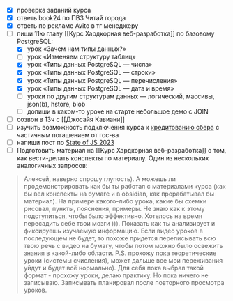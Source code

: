- [x] проверка заданий курса
- [x] ответь book24 по ПВЗ Читай города
- [x] ответь по рекламе Avito в тг менеджеру
- [ ] пиши 11ю главу [[Курс Хардкорная веб-разработка]] по базовому PostgreSQL:
	- [x] урок «Зачем нам типы данных?»
	- [ ] урок «Изменяем структуру таблиц»
	- [x] урок «Типы данных PostgreSQL — числа»
	- [x] урок «Типы данных PostgreSQL — строки»
	- [x] урок «Типы данных PostgreSQL — перечисления»
	- [x] урок «Типы данных PostgreSQL — дата и время»
	- [ ] уроки по другим структурам данных — логический, массивы, json(b), hstore, blob
	- [ ] допиши в каком-то уроке на старте небольшое демо с JOIN
- [ ] созвон в 13ч с [[Джосайя Кавиани]]
- [ ] изучить возможность подключения курса к [кредитованию сбера](https://www.sberbank.com/ru/person/credits/money/credit_na_obrazovanie?tab=request%D1%8E) с частичным погашением от гос-ва
- [ ] напиши пост по [State of JS 2023](https://2023.stateofjs.com/en-US)
- [ ] Подготовить материал на [[Курс Хардкорная веб-разработка]] о том, как вести-делать конспекты по материалу. Один из нескольких аналогичных запросов:

> Алексей, наверно спрошу глупость).
> А можешь ли продемонстрировать как бы ты работал с материалами курса (как бы вел конспекты на бумаге и в obsidian, как прорабатывал бы материал). На примере какого-либо урока, какие бы схемки рисовал, пункты, пояснения, примеры.
> Не знаю как к этому подступиться, чтобы было эффективно. 
> Хотелось на время пересадить себе твои мозги ))). Показать как ты анализирует и фиксируешь изучаемую информацию.
> Если видео уроков в последующем не будет, то похоже придется переписывать всю твою речь с видео на бумагу, чтобы потом можно было освежить знания в какой-либо области. 
> P.S. прохожу пока теоретические уроки (системы счисления), может дальше все мои переживания уйдут и будет всё нормально).
> Для себя пока выбрал такой формат - прохожу уроки, делаю практику. Но пока ничего не записываю. Записывать планировал после повторного просмотра уроков.


